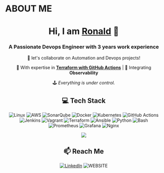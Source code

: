 # ABOUT ME



<div align="center">

  <h1> Hi, I am <a href="https://github.com/vikashraj1">Ronald</a> 👋</h1>
  <h3 align="center">A Passionate Devops Engineer with 3 years work experience </h3>

  🤝 let's collaborate on Automation and Devops projects!

  🔭 With expertise in **[Terraform with GitHub Actions](https://github.com/rohnny80/ronnytech-github-actions-terraform-ecs-project)** | 🌱 Integrating **Observability**

  🕹️ _Everything is under control._

  <!-- 🕹️ _“Every defeat is a lesson—each fall makes you stronger.” ~ SIFU_ -->

  <h2>💻 Tech Stack</h2>
</div>

<p align="center">
  <img src="https://img.shields.io/badge/Linux-FCC624?style=for-the-badge&logo=linux&logoColor=black" alt="Linux">
  <img src="https://img.shields.io/badge/AWS-FF9900?style=for-the-badge&logo=amazon-web-services&logoColor=white" alt="AWS">
  <img src="https://img.shields.io/badge/SonarQube-0080FF?style=for-the-badge&logo=digitalocean&logoColor=white" alt="SonarQube">
  <img src="https://img.shields.io/badge/Docker-2496ED?style=for-the-badge&logo=docker&logoColor=white" alt="Docker">
  <img src="https://img.shields.io/badge/Kubernetes-326CE5?style=for-the-badge&logo=kubernetes&logoColor=white" alt="Kubernetes">
  <img src="https://img.shields.io/badge/GitHub_Actions-2088FF?style=for-the-badge&logo=github-actions&logoColor=white" alt="GitHub Actions">
  <img src="https://img.shields.io/badge/Jenkins-D24939?style=for-the-badge&logo=jenkins&logoColor=white" alt="Jenkins">
  <img src="https://img.shields.io/badge/Vagrant-1563FF?style=for-the-badge&logo=vagrant&logoColor=white" alt="Vagrant">
  <img src="https://img.shields.io/badge/Terraform-623CE4?style=for-the-badge&logo=terraform&logoColor=white" alt="Terraform">
  <img src="https://img.shields.io/badge/Ansible-EE0000?style=for-the-badge&logo=ansible&logoColor=white" alt="Ansible">
  <img src="https://img.shields.io/badge/Python-3776AB?style=for-the-badge&logo=python&logoColor=white" alt="Python">
  <img src="https://img.shields.io/badge/Bash-4EAA25?style=for-the-badge&logo=gnu-bash&logoColor=white" alt="Bash">
  <img src="https://img.shields.io/badge/Prometheus-E6522C?style=for-the-badge&logo=prometheus&logoColor=white" alt="Prometheus">
  <img src="https://img.shields.io/badge/Grafana-F46800?style=for-the-badge&logo=grafana&logoColor=white" alt="Grafana">
  <img src="https://img.shields.io/badge/Nginx-009639?style=for-the-badge&logo=nginx&logoColor=white" alt="Nginx">

<div align="center">

![](https://komarev.com/ghpvc/?username=vikash-mrm&abbreviated=true&style=flat-square)

</div> 

</p>

<div align="center">

  <h2>📫 Reach Me</h2>
  
  [![LinkedIn](https://img.shields.io/badge/LinkedIn-0077B5?style=for-the-badge&logo=linkedin&logoColor=white)](https://www.linkedin.com/in/ronaldajewole)          <img src="https://img.shields.io/badge/WEBSITE-A52A2A?style=for-the-badge&logo=website&logoColor=white" alt="WEBSITE">




</div>

